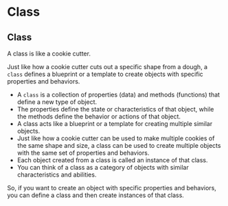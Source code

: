 # Class

## Class

A class is like a cookie cutter. 

Just like how a cookie cutter cuts out a specific shape from a dough, a `class` defines a blueprint or a template to create objects with specific properties and behaviors.

* A `class` is a collection of properties (data) and methods (functions) that define a new type of object. 
* The properties define the state or characteristics of that object, while the methods define the behavior or actions of that object. 
* A class acts like a blueprint or a template for creating multiple similar objects. 
* Just like how a cookie cutter can be used to make multiple cookies of the same shape and size, a class can be used to create multiple objects with the same set of properties and behaviors. 
* Each object created from a class is called an instance of that class. 
* You can think of a class as a category of objects with similar characteristics and abilities. 

So, if you want to create an object with specific properties and behaviors, you can define a class and then create instances of that class.
